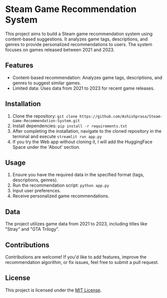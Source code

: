 # Steam Game Recommendation System

This project aims to build a Steam game recommendation system using content-based suggestions. It analyzes game tags, descriptions, and genres to provide personalized recommendations to users. The system focuses on games released between 2021 and 2023.

## Features

- Content-based recommendation: Analyzes game tags, descriptions, and genres to suggest similar games.
- Limited data: Uses data from 2021 to 2023 for recent game releases.
  
## Installation

1. Clone the repository: `git clone https://github.com/Ashishprasa/Steam-Game-Recommendation-System.git`
2. Install dependencies: `pip install -r requirements.txt`
3. After completing the installation, navigate to the cloned repository in the terminal and execute `streamlit run app.py`
4. If you try the Web app without cloning it, I will add the HuggingFace Space under the 'About' section.


## Usage

1. Ensure you have the required data in the specified format (tags, descriptions, genres).
2. Run the recommendation script: `python app.py`
3. Input user preferences.
4. Receive personalized game recommendations.

## Data

The project utilizes game data from 2021 to 2023, including titles like "Stray" and "GTA Trilogy".

## Contributions

Contributions are welcome! If you'd like to add features, improve the recommendation algorithm, or fix issues, feel free to submit a pull request.

## License

This project is licensed under the [MIT License](LICENSE).
